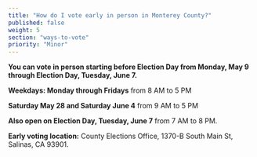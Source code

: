 ```yaml
---
title: "How do I vote early in person in Monterey County?"
published: false
weight: 5
section: "ways-to-vote"
priority: "Minor"
---
```


**You can vote in person starting before Election Day from Monday, May 9 through Election Day, Tuesday, June 7.**  

**Weekdays: Monday through Fridays** from 8 AM to 5 PM  

**Saturday May 28 and Saturday June 4** from 9 AM to 5 PM  

**Also open on Election Day, Tuesday, June 7** from 7 AM to 8 PM.  

**Early voting location:** County Elections Office, 1370-B South Main St, Salinas, CA 93901.  
